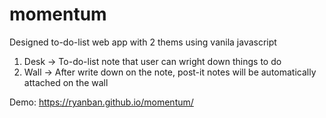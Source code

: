 # momentum

Designed to-do-list web app with 2 thems using vanila javascript 

1. Desk -> To-do-list note that user can wright down things to do
2. Wall -> After write down on the note, post-it notes will be automatically attached on the wall

Demo: https://ryanban.github.io/momentum/
